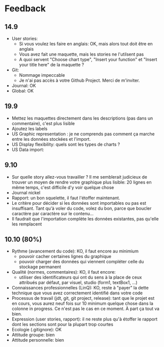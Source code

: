 # Feedback

## 14.9

- User stories:
  - Si vous voulez les faire en anglais: OK, mais alors tout doit être en anglais
  - Vous avez fait une maquette, mais les stories ne l'utilsent pas
  - A quoi servent "Choose chart type", "Insert your function" et "Insert your title here" de la maquette ?
- Git:
  - Nommage impeccable
  - Je n'ai pas accès à votre Github Project. Merci de m'inviter.
- Journal: OK
- Global: OK

## 19.9

- Mettez les maquettes directement dans les descriptions (pas dans un commentaire), c'est plus lisible
- Ajoutez les labels
- US Graphic representation : je ne comprends pas comment ça marche entre les données stockées et l'import.
- US Display flexibility: quels sont les types de charts ?
- US Data import:

## 9.10

- Sur quelle story allez-vous travailler ? Il me semblerait judicieux de trouver un moyen de rendre votre graphique plus lisible:
  20 lignes en même temps, c'est difficile d'y voir quelque chose
- Journal nickel
- Rapport: un bon squelette, il faut l'étoffer maintenant.
- Le critère pour décider si les données sont importables ou pas est insuffisant. Tant qu'à voler du code, volez du bon, parce que boucler caractère par caractère sur le contenu...
- Il faudrait que l'importation complète les données existantes, pas qu'elle les remplacent

## 10.10 (80%)

- Rythme (avancement du code): KO, il faut encore au minimium
  - pouvoir cacher certaines lignes du graphique
  - pouvoir charger des données qui viennent compléter celle du stockage permanent
- Qualité (normes, commentaires): KO, il faut encore:
  - utiliser des identificateurs qui ont du sens à la place de ceux attribués par défaut, par visuel, studio (form1, textBox1, ...)
- Connaissances professionnelles (LinQ): KO, reste à "payer" la dette technique que vous avez correctement identifié dans votre code
- Processus de travail (jdt, git, git project, release): tant que le projet est en cours, vous aurez neuf fois sur 10 minimum quelque chose dans la colonne in progress. Ce n'est pas le cas en ce moment. À part ça tout va bien.
- Expression (user stories, rapport): il ne reste plus qu'à étoffer le rapport dont les sections sont pour la plupart trop courtes
- Ecologie (.gitignore): OK
- Attitude groupe: bien
- Attitude personnelle: bien
